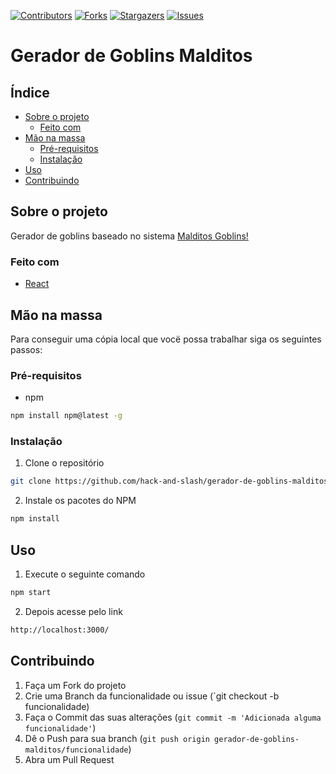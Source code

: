 
<!-- PROJECT SHIELDS -->
<!--
*** I'm using markdown "reference style" links for readability.
*** Reference links are enclosed in brackets [ ] instead of parentheses ( ).
*** See the bottom of this document for the declaration of the reference variables
*** for contributors-url, forks-url, etc. This is an optional, concise syntax you may use.
*** https://www.markdownguide.org/basic-syntax/#reference-style-links
-->
[![Contributors][contributors-shield]][contributors-url]
[![Forks][forks-shield]][forks-url]
[![Stargazers][stars-shield]][stars-url]
[![Issues][issues-shield]][issues-url]

# Gerador de Goblins Malditos


<!-- TABLE OF CONTENTS -->
## Índice

* [Sobre o projeto](#sobre-o-projeto)
  * [Feito com](#feito-com)
* [Mão na massa](#mão-na-massa)
  * [Pré-requisitos](#pré\-requisitos)
  * [Instalação](#instalação)
* [Uso](#uso)
* [Contribuindo](#contribuindo)



<!-- ABOUT THE PROJECT -->
## Sobre o projeto


Gerador de goblins baseado no sistema [Malditos Goblins!](https://coisinhaverde.com.br/jogos/portfolio/malditos-goblins/)


### Feito com

* [React](https://reactjs.org/)



<!-- GETTING STARTED -->
## Mão na massa

Para conseguir uma cópia local que vocë possa trabalhar siga os seguintes passos:

### Pré-requisitos


* npm
```sh
npm install npm@latest -g
```

### Instalação

1. Clone o repositório
```sh
git clone https://github.com/hack-and-slash/gerador-de-goblins-malditos.git
```
2. Instale os pacotes do NPM
```sh
npm install
```



<!-- USAGE EXAMPLES -->
## Uso

1. Execute o seguinte comando
```sh
npm start
```

2. Depois acesse pelo link
```sh
http://localhost:3000/
```


<!-- CONTRIBUTING -->
## Contribuindo

1. Faça um Fork do projeto
2. Crie uma Branch da funcionalidade ou issue (`git checkout -b funcionalidade)
3. Faça o Commit das suas alterações (`git commit -m 'Adicionada alguma funcionalidade'`)
4. Dê o Push para sua branch (`git push origin gerador-de-goblins-malditos/funcionalidade`)
5. Abra um Pull Request






<!-- MARKDOWN LINKS & IMAGES -->
<!-- https://www.markdownguide.org/basic-syntax/#reference-style-links -->
[contributors-shield]: https://img.shields.io/github/contributors/hack-and-slash/gerador-de-goblins-malditos.svg?style=flat-square
[contributors-url]: https://github.com/hack-and-slash/gerador-de-goblins-malditos/graphs/contributors
[forks-shield]: https://img.shields.io/github/forks/hack-and-slash/gerador-de-goblins-malditos.svg?style=flat-square
[forks-url]: https://github.com/hack-and-slash/gerador-de-goblins-malditos/network/members
[stars-shield]: https://img.shields.io/github/stars/hack-and-slash/gerador-de-goblins-malditos.svg?style=flat-square
[stars-url]: https://github.com/hack-and-slash/gerador-de-goblins-malditos/stargazers
[issues-shield]: https://img.shields.io/github/issues/hack-and-slash/gerador-de-goblins-malditos.svg?style=flat-square
[issues-url]: https://github.com/hack-and-slash/gerador-de-goblins-malditos/issues

